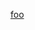 <a class="remark-magic-link remark-magic-link-custom remark-magic-link-with-image" href="https://test.com" target="_blank"><span class="remark-magic-link-image" role="img" style="background-image: url(&#x27;foo&#x27;)"></span><span class="remark-magic-link-text">foo</span></a>
